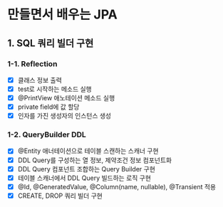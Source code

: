 # 만들면서 배우는 JPA

## 1. SQL 쿼리 빌더 구현

### 1-1. Reflection

- [x] 클래스 정보 출력
- [x] test로 시작하는 메소드 실행
- [x] @PrintView 애노테이션 메소드 실행
- [x] private field에 값 할당
- [x] 인자를 가진 생성자의 인스턴스 생성

### 1-2. QueryBuilder DDL

- [x] @Entity 애너테이션으로 테이블 스캔하는 스캐너 구현
- [x] DDL Query를 구성하는 열 정보, 제약조건 정보 컴포넌트화
- [x] DDL Query 컴포넌트 조합하는 Query Builder 구현
- [x] 테이블 스캐너에서 DDL Query 빌드하는 로직 구현
- [x] @Id, @GeneratedValue, @Column(name, nullable), @Transient 적용
- [x] CREATE, DROP 쿼리 빌더 구현
